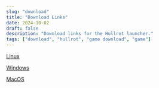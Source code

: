 ```yaml
---
slug: "download"
title: "Download Links"
date: 2024-10-02
draft: false
description: "Download links for the Hullrot launcher."
tags: ["download", "hullrot", "game download", "game"]
---
```

[Linux](https://github.com/HullrottersGuild/SS14.Launcher/releases/download/v0.29.0-Hullrot/SS14.Launcher_Linux.zip)

[Windows](https://github.com/HullrottersGuild/SS14.Launcher/releases/download/v0.29.0-Hullrot/SS14.Launcher_Windows.zip)

[MacOS](https://github.com/HullrottersGuild/SS14.Launcher/releases/download/v0.29.0-Hullrot/SS14.Launcher_macOS.zip)